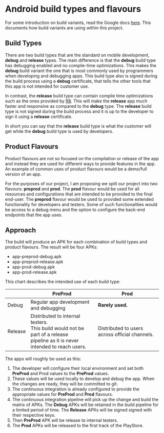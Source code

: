 # Android build types and flavours

For some introduction on build variants, read the Google docs [here](https://developer.android.com/studio/build/build-variants). This documents how build variants are using within this project.

## Build Types

There are two build types that are the standard on mobile development, **debug** and **release** types. The main difference is that the **debug** build type has debugging enabled and no compile-time optimizations. This makes the **debug** build variant the one that is most commonly used by programmers when developing and debugging apps. This build type also is signed during the build process using a **debug** certificate, that tells the other tools that this app is not intended for customer use.

In contrast, the **release** build type can contain compile time optimizations such as the ones provided by [R8](https://developer.android.com/studio/build/shrink-code). This will make the **release** app much faster and responsive as compared to the **debug** type. The **release** build type is not signed during the build process and it is up to the developer to sign it using a **release** certificate.

In short you can say that the **release** build type is what the customer will get while the **debug** build type is used by developers.

## Product Flavours

Product flavours are not so focused on the compilation or release of the app and instead they are used for different ways to provide features in the app. An example of common uses of product flavours would be a demo/full version of an app.

For the purposes of our project, I am proposing we split our project into two flavours: **preprod** and **prod**.
The **prod** flavour would be used for all resources and configurations that are intended to be provided to the final end-user. The **preprod** flavour would be used to provided some extended functionality for developers and testers. Some of such functionalities would be access to a debug menu and the option to configure the back-end endpoints that the app uses.

## Approach
The build will produce an APK for each combination of build types and product flavours. The result will be four APKs:
 - app-preprod-debug.apk
 - app-preprod-release.apk
 - app-prod-debug.apk
 - app-prod-release.apk

This chart describes the intended use of each build type:

|         | PreProd    | Prod |
|--       |--          |--|
| Debug   | Regular app development and debugging | **Rarely used.** |
| Release | Distributed to internal testers.<br> This build would not be part of a release<br> pipeline as it is never intended to reach users.| Distributed to users across official channels. |

The apps will roughly be used as this:

1. The developer will configure their local environment and set both **PreProd** and Prod values to the **PreProd** values.
2. These values will be used locally to develop and debug the app. When the changes are ready, they will be committed to git.
3. The continuous integration is already configured to provide the appropriate values for **PreProd** and **Prod** flavours.
4. The continuous integration pipeline will pick up the change and build the matrix of APKs. The **Debug** APKs will be retained in the build pipeline for a limited period of time. The **Release** APKs will be signed signed with their respective keys.
5. Then **PreProd** APK will be release to internal testers.
6. The **Prod** APKs will be released to the first track of the PlayStore.

